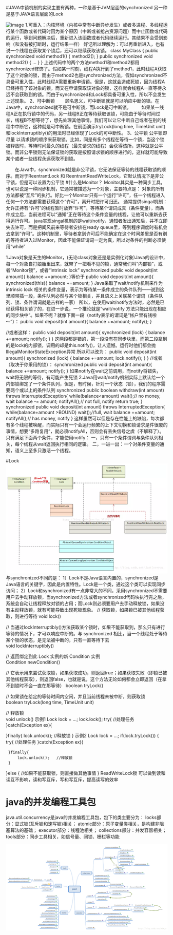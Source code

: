 #JAVA中锁机制的实现主要有两种，一种是基于JVM层面的synchronized 另一种是基于JAVA语言层面的Lock

![image](https://github.com/syllable2009/myserver/blob/master/component/jvm/pic/jvm-1.png)
1.可重入：内核环境（内核中常有中断异步发生）或者多进程、多线程运行某个函数或者代码时因为某个原因（中断或者抢占资源问题）而中止函数或代码的运行，等到问题解决后，重新进入该函数或者代码继续运行。其结果不会受到影响（和没有被打断时，运行结果一样）
好记所以理解为：可以再重新进入，也有说一个线程在获取某个锁后，还可以继续获取该锁。
class MyClass {
    public synchronized void method1() {
        method2();
    }
    public synchronized void method2() {
    ...
    }
}
上述代码中的两个方法method1和method2都用synchronized修饰了。假如某一时刻，线程A执行到了method1，此时线程A获取了这个对象的锁，而由于method2也是synchronized方法，假如synchronized不具备可重入性，此时线程A需要重新申请锁。但是，这就会造成死锁，因为线程A已经持有了该对象的锁，而又在申请获取该对象的锁，这样就会线程A一直等待永远不会获取到的锁。而由于synchronized和Lock都具备可重入性，所以不会发生上述现象。
2、可中断锁
　　顾名思义，可中断锁就是可以响应中断的锁。在Java中，synchronized就不是可中断锁，而Lock是可中断锁。
　　如果某一线程A正在执行锁中的代码，另一线程B正在等待获取该锁，可能由于等待时间过长，线程B不想等待了，想先处理其他事情，我们可以让它中断自己或者在别的线程中中断它，这种就是可中断锁。在前面演示tryLock(long time, TimeUnit unit)和lockInterruptibly()的用法时已经体现了Lock的可中断性。
3、公平锁
公平锁即 尽量 以请求锁的顺序来获取锁。比如，同是有多个线程在等待一个锁，当这个锁被释放时，等待时间最久的线程（最先请求的线程）会获得该所，这种就是公平锁。而非公平锁则无法保证锁的获取是按照请求锁的顺序进行的，这样就可能导致某个或者一些线程永远获取不到锁。

　　在Java中，synchronized就是非公平锁，它无法保证等待的线程获取锁的顺序。而对于ReentrantLock 和 ReentrantReadWriteLock，它默认情况下是非公平锁，但是可以设置为公平锁
#什么是Monitor？
Monitor其实是一种同步工具，也可以说是一种同步机制，它通常被描述为一个对象，主要特点是：
对象的所有方法都被“互斥”的执行。好比一个Monitor只有一个运行“许可”，任一个线程进入任何一个方法都需要获得这个“许可”，离开时把许可归还。
通常提供singal机制：允许正持有“许可”的线程暂时放弃“许可”，等待某个谓词成真（条件变量），而条件成立后，当前进程可以“通知”正在等待这个条件变量的线程，让他可以重新去获得运行许可。
java实现singal机制的是wait/notify，通知者发出通知后，并不立即失去许可，而是把闻风前来等待者安排在ready queue里，等到程序调度时有机会去拿到“许可”。这种机制里，等待者拿到许可后不能确定在这个时间差里是否有别的等待者进入过Monitor，因此不能保证谓词一定为真，所以对条件的判断必须使用“while”

1.Java对象是天生的Monitor，(无论class对象还是是实例化对象)Java的设计中，每一个对象自打娘胎里出来，就带了一把看不见的锁，通常我们叫“内部锁”，或者“Monitor锁”，或者“Intrinsic lock”
synchronized public void deposit(int amount){
	balance +=amount;
}等价于
public void deposit(int amount){
	synchronized(this){
		balance +=amount;
	}
Java采取了wait/notify机制来作为intrinsic lock 相关的条件变量，表示为等待某一条件成立的条件队列——说到这里顺带插一段，条件队列必然与某个锁相关，并且语义上关联某个谓词（条件队列、锁、条件谓词就是吉祥的一家）
所以，在使用wait/notify方法时，必然是已经获得相关锁了的，在进一步说，一个推论就是“wait/notify  方法只能出现在相应的同步块中”。如果不呢？就像下面一段（notify表示的谓词是“帐户里有钱啦～”）：	
	public void deposit(int amount){
		balance +=amount;
		notify();
	}

//或者这样：
	public void deposit(int amount){
		synchronized (lock) {
			balance +=amount;
			notify();
		}
	}
这两段都是错的，第一段没有在同步块里，而第二段拿到的是lock的内部锁，调用的却是this.notify()，让人遗憾。运行时他们都会抛IllegalMonitorStateException异常
所以可以改为：
	public void deposit(int amount){
		synchronized (lock) {
			balance +=amount;
			lock.notify();
		}
	}
//或者（取决于你采用的锁）：
	synchronized public void deposit(int amount){
		balance +=amount;
		notify();
	}
如果notify在wait之前调用，而notify将错失，wait将无限的等待，有可能产生死锁	
2.Java用wait/notify机制实际上默认给一个内部锁绑定了一个条件队列，但是，有时候，针对一个状态（锁），我们的程序需要两个或以上的条件队列
	synchronized public boolean withdraw(int amount) throws InterruptedException{
			while(balance<amount)
				wait();// no money, wait
			balance -= amount;
			notifyAll();// not full, notify
			return true;
	}
	synchronized public void deposit(int amount) throws InterruptedException{
			while(balance+amount >BOUND)
				wait();//full, wait
			balance +=amount;
			notifyAll();// has money, notify
	}
这样虽然可以但是存在性能上的缺陷，每次都有多个线程被唤醒，而实际只有一个会运行频繁的上下文切换和锁请求是件很废的事情，想要“多路复用”，就必须notifyAll，否则会有丢失信号之虞（不解释了）。只有满足下面两个条件，才能使用notify：
一，只有一个条件谓词与条件队列相关，每个线程从wait返回执行相同的逻辑。
二，一进一出：一个对条件变量的通知，语义上至多只激活一个线程。	

#Lock
![image](https://github.com/syllable2009/myserver/blob/master/component/jvm/pic/lock-interface.png)
与synchronized不同的是：
1）Lock不是Java语言内置的，synchronized是Java语言的关键字，因此是内置特性。Lock是一个类，通过这个类可以实现同步访问；
2）Lock和synchronized有一点非常大的不同，采用synchronized不需要用户去手动释放锁，当synchronized方法或者synchronized代码块执行完之后，系统会自动让线程释放对锁的占用；而Lock则必须要用户去手动释放锁，如果没有主动释放锁，就有可能导致出现死锁现象。
// 获取锁，如果锁已被其他线程获取，则进行等待 
void lock()   

// 当通过lockInterruptibly()方法获取某个锁时，如果不能获取到，那么只有进行等待的情况下，才可以响应中断的。与 synchronized 相比，当一个线程处于等待某个锁的状态，是无法被中断的，只有一直等待下去  
void lockInterruptibly()   

// 返回绑定到此 Lock 实例的新 Condition 实例  
Condition newCondition()   

// 它表示用来尝试获取锁，如果获取成功，则返回true；如果获取失败（即锁已被其他线程获取），则返回false，也就是说，这个方法无论如何都会立即返回（在拿不到锁时不会一直在那等待） 
boolean tryLock()   

// 如果锁在给定的等待时间内空闲，并且当前线程未被中断，则获取锁  
boolean tryLock(long time, TimeUnit unit)   

// 释放锁  
void unlock() 
示例1
Lock lock = ...;
lock.lock();
try{
    //处理任务
}catch(Exception ex){

}finally{
    lock.unlock();   //释放锁
}
示例2
Lock lock = ...;
if(lock.tryLock()) {
     try{
         //处理任务
     }catch(Exception ex){

     }finally{
         lock.unlock();   //释放锁
     } 
}else {
    //如果不能获取锁，则直接做其他事情
}
ReadWriteLock锁
可以做到读和读互不影响，读和写互斥，写和写互斥，提高读写的效率


#  java的并发编程工具包
java.util.concurrency是java的并发编程工具包，包下的类主要分为：
locks部分：显式锁(互斥锁和速写锁)相关；
atomic部分：原子变量类相关，是构建非阻塞算法的基础；
executor部分：线程池相关；
collections部分：并发容器相关；
tools部分：同步工具相关，如信号量、闭锁、栅栏等功能	

![image](https://github.com/syllable2009/myserver/blob/master/component/jvm/pic/juc.png)


